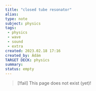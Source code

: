 ```yaml
---
title: "closed tube resonator"
alias: 
type: note
subject: physics
tags:
 - physics
 - wave
 - sound
 - extra
created: 2023.02.18 17:16
created_by: Ádám
TARGET DECK: physics
summary: 
status: empty
---
```

> [!fail] This page does not exist (yet)!